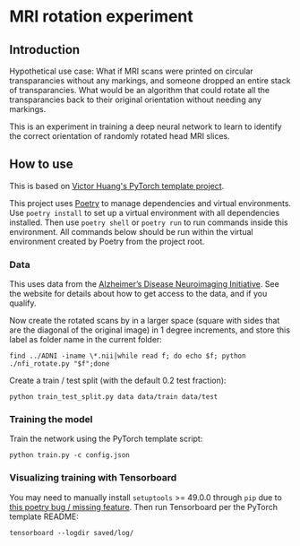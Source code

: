 # MRI rotation experiment

## Introduction

Hypothetical use case: What if MRI scans were printed on circular transparancies without any markings, and someone dropped an entire stack of transparancies. What would be an algorithm that could rotate all the transparancies back to their original orientation without needing any markings.

This is an experiment in training a deep neural network to learn to identify the correct orientation of randomly rotated head MRI slices.

## How to use

This is based on [Victor Huang's PyTorch template project](https://github.com/victoresque/pytorch-template).

This project uses [Poetry](https://python-poetry.org/) to manage dependencies and virtual environments. Use `poetry install` to set up a virtual environment with all dependencies installed. Then use `poetry shell` or `poetry run` to run commands inside this environment. All commands below should be run within the virtual environment created by Poetry from the project root.

### Data

This uses data from the [Alzheimer’s Disease Neuroimaging Initiative](http://adni.loni.usc.edu/). See the website for details about how to get access to the data, and if you qualify.

Now create the rotated scans by in a larger space (square with sides that are the diagonal of the original image) in 1 degree increments, and store this label as folder name in the current folder:

`find ../ADNI -iname \*.nii|while read f; do echo $f; python ./nfi_rotate.py "$f";done`

Create a train / test split (with the default 0.2 test fraction):

`python train_test_split.py data data/train data/test`

### Training the model

Train the network using the PyTorch template script:

`python train.py -c config.json`

### Visualizing training with Tensorboard

You may need to manually install `setuptools` >= 49.0.0 through `pip` due to [this poetry bug / missing feature](https://github.com/python-poetry/poetry/issues/1584). Then run Tensorboard per the PyTorch template README:

`tensorboard --logdir saved/log/`
